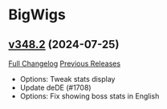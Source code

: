 # BigWigs

## [v348.2](https://github.com/BigWigsMods/BigWigs/tree/v348.2) (2024-07-25)
[Full Changelog](https://github.com/BigWigsMods/BigWigs/compare/v348.1...v348.2) [Previous Releases](https://github.com/BigWigsMods/BigWigs/releases)

- Options: Tweak stats display  
- Update deDE (#1708)  
- Options: Fix showing boss stats in English  
